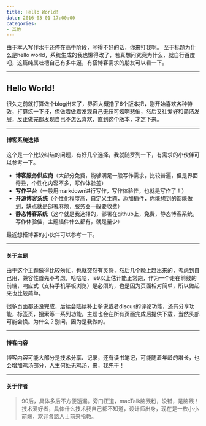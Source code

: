 ```yaml
---
title: Hello World!
date: 2016-03-01 17:00:00
categories: 
- 其他
---
```


由于本人写作水平还停在高中阶段，写得不好的话，你来打我啊。
至于标题为什么是hello world，系统生成的我也懒得改了，若真想问究竟为什么，就自行百度吧，这篇纯属吐槽自己有多牛逼，有搭博客需求的朋友可以看一下。

<!--more-->

*****

## Hello World!

很久之前就打算做个blog出来了，界面大概撸了6个版本把，刚开始喜欢各种特效，打算炫一下技，但做着做着发现自己无技可炫啊悲催，然后又往爱好和简洁发展，反正做完都发现自己不怎么喜欢，直到这个版本，才定下来。

*****

#### 博客系统选择

这个是一个比较纠结的问题，有好几个选择，我就随罗列一下，有需求的小伙伴可以参考一下。

* **博客服务供应商**（大部分免费，能够满足一般写作需求，比较普遍，但是界面奇丑，个性化内容不多，写作体验差）
* **写作平台**（一般用markdown进行写作，写作体验佳，也就是写作了！）
* **开源博客系统**（个性化程度高，自定义主题，添加插件，你能想到的都能做到，缺点就是部署麻烦，服务器一般要收费）
* **静态博客系统**（这个就是我选择的，部署在github上，免费，静态博客系统，写作体验佳，主题插件什么都有，就是量少）

最近想搭博客的小伙伴可以参考一下。

*****

#### 关于主题

由于这个主题做得比较匆忙，也就突然有灵感，然后几个晚上赶出来的，考虑到自己用，兼容性首先不考虑，哈哈哈，ie9以上估计能正常跑，作为一个走在前线的前端，响应式（支持手机平板浏览）是必须的，也是因为页面相对简单，所以做起来也比较简单。

很多页面都还没完成，后续会陆续补上多说或者discus的评论功能，还有分享功能，标签页，搜索等一系列功能。主题也会在所有页面完成后提供下载，当然头部可能会换。为什么？别问，因为是我做的。

*****

#### 博客内容

博客内容可能大部分是技术分享、记录，还有读书笔记，可能随着年龄的增长，也会增加鸡汤部分，人生何处无鸡汤，来，我先干！

*****

#### 关于作者
> 90后，具体多后不方便透漏。旁门正道，macTalk脑残粉，没错，是脑残！技术爱好者，具体什么技术我自己都不知道，设计师出身，现在是一枚小小前端，欢迎各路人士前来指教。
